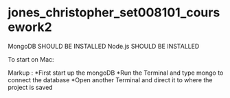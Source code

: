 # jones_christopher_set008101_coursework2
MongoDB SHOULD BE INSTALLED
Node.js SHOULD BE INSTALLED

To start on Mac:

Markup : *First start up the mongoDB 
         *Run the Terminal and type mongo to connect the database
         *Open another Terminal and direct it to where the project is saved
